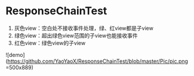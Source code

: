 # ResponseChainTest

1. 灰色view：空白处不接收事件处理，绿、红view都是子view
2. 绿色view：超出绿色view范围的子view也能接收事件
3. 红色view：绿色view的子view

![demo](https://github.com/YaoYaoX/ResponseChainTest/blob/master/Pic/pic.png =500x889)

